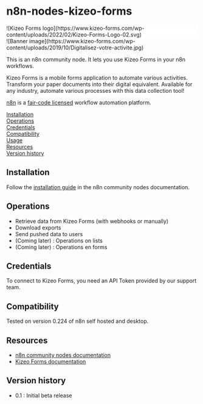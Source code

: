 # n8n-nodes-kizeo-forms
<div style="background-color: white; padding 5px">
![Kizeo Forms logo](https://www.kizeo-forms.com/wp-content/uploads/2022/02/Kizeo-Forms-Logo-02.svg)
</div>
![Banner image](https://www.kizeo-forms.com/wp-content/uploads/2019/10/Digitalisez-votre-activite.jpg)

This is an n8n community node. It lets you use Kizeo Forms in your n8n workflows.

Kizeo Forms is a mobile forms application to automate various activities. Transform your paper documents into their digital equivalent. Available for any industry, automate various processes with this data collection tool!

[n8n](https://n8n.io/) is a [fair-code licensed](https://docs.n8n.io/reference/license/) workflow automation platform.

[Installation](#installation)  
[Operations](#operations)  
[Credentials](#credentials)  <!-- delete if no auth needed -->  
[Compatibility](#compatibility)  
[Usage](#usage)  <!-- delete if not using this section -->  
[Resources](#resources)  
[Version history](#version-history)  <!-- delete if not using this section -->  

## Installation

Follow the [installation guide](https://docs.n8n.io/integrations/community-nodes/installation/) in the n8n community nodes documentation.

## Operations

- Retrieve data from Kizeo Forms (with webhooks or manually)
- Download exports
- Send pushed data to users
- (Coming later) : Operations on lists
- (Coming later) : Operations en forms

## Credentials

To connect to Kizeo Forms, you need an API Token provided by our support team. 

## Compatibility

Tested on version 0.224 of n8n self hosted and desktop.


## Resources

* [n8n community nodes documentation](https://docs.n8n.io/integrations/community-nodes/)
* [Kizeo Forms documentation](https://www.kizeo-forms.com/)

## Version history

- 0.1 : Initial beta release
